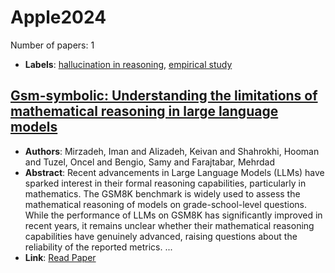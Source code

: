# Apple2024

Number of papers: 1

- **Labels**: [hallucination in reasoning](../../labels/hallucination_in_reasoning.md), [empirical study](../../labels/empirical_study.md)

## [Gsm-symbolic: Understanding the limitations of mathematical reasoning in large language models](paper_1.md)
- **Authors**: Mirzadeh, Iman and Alizadeh, Keivan and Shahrokhi, Hooman and Tuzel, Oncel and Bengio, Samy and Farajtabar, Mehrdad
- **Abstract**: Recent advancements in Large Language Models (LLMs) have sparked interest in their formal reasoning capabilities, particularly in mathematics. The GSM8K benchmark is widely used to assess the mathematical reasoning of models on grade-school-level questions. While the performance of LLMs on GSM8K has significantly improved in recent years, it remains unclear whether their mathematical reasoning capabilities have genuinely advanced, raising questions about the reliability of the reported metrics. ...
- **Link**: [Read Paper](https://arxiv.org/pdf/2410.05229)
